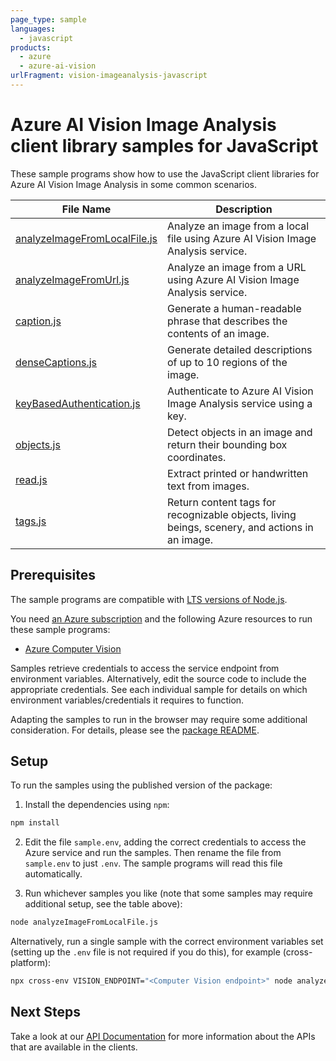 ```yaml
---
page_type: sample
languages:
  - javascript
products:
  - azure
  - azure-ai-vision
urlFragment: vision-imageanalysis-javascript
---
```


# Azure AI Vision Image Analysis client library samples for JavaScript

These sample programs show how to use the JavaScript client libraries for Azure AI Vision Image Analysis in some common scenarios.

| **File Name**                                             | **Description**                                                                                |
| --------------------------------------------------------- | ---------------------------------------------------------------------------------------------- |
| [analyzeImageFromLocalFile.js][analyzeImageFromLocalFile] | Analyze an image from a local file using Azure AI Vision Image Analysis service.               |
| [analyzeImageFromUrl.js][analyzeImageFromUrl]             | Analyze an image from a URL using Azure AI Vision Image Analysis service.                      |
| [caption.js][caption]                                     | Generate a human-readable phrase that describes the contents of an image.                      |
| [denseCaptions.js][denseCaptions]                         | Generate detailed descriptions of up to 10 regions of the image.                               |
| [keyBasedAuthentication.js][keyBasedAuthentication]       | Authenticate to Azure AI Vision Image Analysis service using a key.                            |
| [objects.js][objects]                                     | Detect objects in an image and return their bounding box coordinates.                          |
| [read.js][read]                                           | Extract printed or handwritten text from images.                                               |
| [tags.js][tags]                                           | Return content tags for recognizable objects, living beings, scenery, and actions in an image. |

## Prerequisites

The sample programs are compatible with [LTS versions of Node.js](https://github.com/nodejs/release#release-schedule).

You need [an Azure subscription][freesub] and the following Azure resources to run these sample programs:

- [Azure Computer Vision][createinstance_azureaivision]

Samples retrieve credentials to access the service endpoint from environment variables. Alternatively, edit the source code to include the appropriate credentials. See each individual sample for details on which environment variables/credentials it requires to function.

Adapting the samples to run in the browser may require some additional consideration. For details, please see the [package README][package].

## Setup

To run the samples using the published version of the package:

1. Install the dependencies using `npm`:

```bash
npm install
```

2. Edit the file `sample.env`, adding the correct credentials to access the Azure service and run the samples. Then rename the file from `sample.env` to just `.env`. The sample programs will read this file automatically.

3. Run whichever samples you like (note that some samples may require additional setup, see the table above):

```bash
node analyzeImageFromLocalFile.js
```

Alternatively, run a single sample with the correct environment variables set (setting up the `.env` file is not required if you do this), for example (cross-platform):

```bash
npx cross-env VISION_ENDPOINT="<Computer Vision endpoint>" node analyzeImageFromLocalFile.js
```

## Next Steps

Take a look at our [API Documentation][apiref] for more information about the APIs that are available in the clients.

[analyzeImageFromLocalFile]: https://github.com/Azure/azure-sdk-for-js/blob/main/sdk/vision/imageAnalysis/samples/javascript/analyzeImageFromLocalFile.js
[analyzeImageFromUrl]: https://github.com/Azure/azure-sdk-for-js/blob/main/sdk/vision/imageAnalysis/samples/javascript/analyzeImageFromUrl.js
[caption]: https://github.com/Azure/azure-sdk-for-js/blob/main/sdk/vision/imageAnalysis/samples/javascript/caption.js
[denseCaptions]: https://github.com/Azure/azure-sdk-for-js/blob/main/sdk/vision/imageAnalysis/samples/javascript/denseCaptions.js
[keyBasedAuthentication]: https://github.com/Azure/azure-sdk-for-js/blob/main/sdk/vision/imageAnalysis/samples/javascript/keyBasedAuthentication.js
[objects]: https://github.com/Azure/azure-sdk-for-js/blob/main/sdk/vision/imageAnalysis/samples/javascript/objects.js
[read]: https://github.com/Azure/azure-sdk-for-js/blob/main/sdk/vision/imageAnalysis/samples/javascript/read.js
[tags]: https://github.com/Azure/azure-sdk-for-js/blob/main/sdk/vision/imageAnalysis/samples/javascript/tags.js
[apiref]: https://docs.microsoft.com/javascript/api/@azure/ai-vision
[freesub]: https://azure.microsoft.com/free/
[createinstance_azureaivision]: https://docs.microsoft.com/azure/ai-vision/quick-create-portal
[package]: https://github.com/Azure/azure-sdk-for-js/tree/main/sdk/vision/imageAnalysis/README.md
